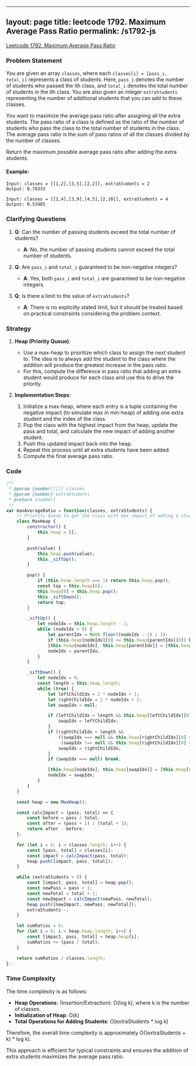 
---
layout: page
title: leetcode 1792. Maximum Average Pass Ratio
permalink: /s1792-js
---
[Leetcode 1792. Maximum Average Pass Ratio](https://algoadvance.github.io/algoadvance/l1792)
### Problem Statement

You are given an array `classes`, where each `classes[i] = [pass_i, total_i]` represents a class of students. Here, `pass_i` denotes the number of students who passed the ith class, and `total_i` denotes the total number of students in the ith class. You are also given an integer `extraStudents` representing the number of additional students that you can add to these classes.

You want to maximize the average pass ratio after assigning all the extra students. The pass ratio of a class is defined as the ratio of the number of students who pass the class to the total number of students in the class. The average pass ratio is the sum of pass ratios of all the classes divided by the number of classes.

Return the maximum possible average pass ratio after adding the extra students.

#### Example:
```text
Input: classes = [[1,2],[3,5],[2,2]], extraStudents = 2
Output: 0.78333

Input: classes = [[2,4],[3,9],[4,5],[2,10]], extraStudents = 4
Output: 0.53485
```

### Clarifying Questions

1. **Q**: Can the number of passing students exceed the total number of students?
   - **A**: No, the number of passing students cannot exceed the total number of students.

2. **Q**: Are `pass_i` and `total_i` guaranteed to be non-negative integers?
   - **A**: Yes, both `pass_i` and `total_i` are guaranteed to be non-negative integers.

3. **Q**: Is there a limit to the value of `extraStudents`?
   - **A**: There is no explicitly stated limit, but it should be treated based on practical constraints considering the problem context.

### Strategy

1. **Heap (Priority Queue)**:
   - Use a max-heap to prioritize which class to assign the next student to. The idea is to always add the student to the class where the addition will produce the greatest increase in the pass ratio.
   - For this, compute the difference in pass ratio that adding an extra student would produce for each class and use this to drive the priority.

2. **Implementation Steps**:
   1. Initialize a max-heap, where each entry is a tuple containing the negative impact (to simulate max in min-heap) of adding one extra student and the index of the class.
   2. Pop the class with the highest impact from the heap, update the pass and total, and calculate the new impact of adding another student.
   3. Push this updated impact back into the heap.
   4. Repeat this process until all extra students have been added.
   5. Compute the final average pass ratio.

### Code

```javascript
/**
 * @param {number[][]} classes
 * @param {number} extraStudents
 * @return {number}
 */
var maxAverageRatio = function(classes, extraStudents) {
    // Priority Queue to get the class with max impact of adding a student
    class MaxHeap {
        constructor() {
            this.heap = [];
        }

        push(value) {
            this.heap.push(value);
            this._siftUp();
        }

        pop() {
            if (this.heap.length === 1) return this.heap.pop();
            const top = this.heap[0];
            this.heap[0] = this.heap.pop();
            this._siftDown();
            return top;
        }

        _siftUp() {
            let nodeIdx = this.heap.length - 1;
            while (nodeIdx > 0) {
                let parentIdx = Math.floor((nodeIdx - 1) / 2);
                if (this.heap[nodeIdx][0] <= this.heap[parentIdx][0]) break;
                [this.heap[nodeIdx], this.heap[parentIdx]] = [this.heap[parentIdx], this.heap[nodeIdx]];
                nodeIdx = parentIdx;
            }
        }

        _siftDown() {
            let nodeIdx = 0;
            const length = this.heap.length;
            while (true) {
                let leftChildIdx = 2 * nodeIdx + 1;
                let rightChildIdx = 2 * nodeIdx + 2;
                let swapIdx = null;

                if (leftChildIdx < length && this.heap[leftChildIdx][0] > this.heap[nodeIdx][0]) {
                    swapIdx = leftChildIdx;
                }
                if (rightChildIdx < length &&
                    ((swapIdx === null && this.heap[rightChildIdx][0] > this.heap[nodeIdx][0]) ||
                     (swapIdx !== null && this.heap[rightChildIdx][0] > this.heap[leftChildIdx][0]))) {
                    swapIdx = rightChildIdx;
                }
                if (swapIdx === null) break;

                [this.heap[nodeIdx], this.heap[swapIdx]] = [this.heap[swapIdx], this.heap[nodeIdx]];
                nodeIdx = swapIdx;
            }
        }
    }

    const heap = new MaxHeap();

    const calcImpact = (pass, total) => {
        const before = pass / total;
        const after = (pass + 1) / (total + 1);
        return after - before;
    };

    for (let i = 0; i < classes.length; i++) {
        const [pass, total] = classes[i];
        const impact = calcImpact(pass, total);
        heap.push([impact, pass, total]);
    }

    while (extraStudents > 0) {
        const [impact, pass, total] = heap.pop();
        const newPass = pass + 1;
        const newTotal = total + 1;
        const newImpact = calcImpact(newPass, newTotal);
        heap.push([newImpact, newPass, newTotal]);
        extraStudents--;
    }

    let sumRatios = 0;
    for (let i = 0; i < heap.heap.length; i++) {
        const [impact, pass, total] = heap.heap[i];
        sumRatios += (pass / total);
    }

    return sumRatios / classes.length;
};
```

### Time Complexity

The time complexity is as follows:
- **Heap Operations**: (Insertion/Extraction): O(log k), where k is the number of classes.
- **Initialization of Heap**: O(k)
- **Total Operations for Adding Students**: O(extraStudents * log k)

Therefore, the overall time complexity is approximately O((extraStudents + k) * log k).

This approach is efficient for typical constraints and ensures the addition of extra students maximizes the average pass ratio.